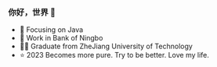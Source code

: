 ### 你好，世界 👋

- :orange_book: Focusing on Java
- 🧱 Work in Bank of Ningbo
- 👨‍🎓  Graduate from ZheJiang University of Technology 
- :star: 2023 Becomes more pure. Try to be better. Love my life.

